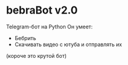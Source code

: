 # bebraBot v2.0
Telegram-бот на Python
Он умеет:
- Бебрить
- Скачивать видео с ютуба и отправлять их

(короче это крутой бот)
